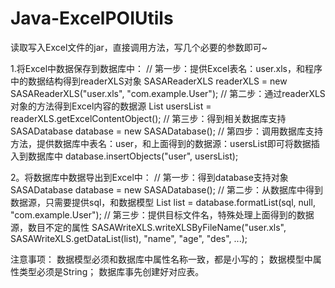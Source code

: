 # Java-ExcelPOIUtils
读取写入Excel文件的jar，直接调用方法，写几个必要的参数即可~

1.将Excel中数据保存到数据库中：
	// 第一步：提供Excel表名：user.xls，和程序中的数据结构得到readerXLS对象
	SASAReaderXLS readerXLS = new SASAReaderXLS("user.xls", "com.example.User");
	// 第二步：通过readerXLS对象的方法得到Excel内容的数据源
	List<User> usersList = readerXLS.getExcelContentObject();
	// 第三步：得到相关数据库支持
	SASADatabase database = new SASADatabase();
	// 第四步：调用数据库支持方法，提供数据库中表名：user，和上面得到的数据源：usersList即可将数据插入到数据库中
	database.insertObjects("user", usersList);

2。将数据库中数据导出到Excel中：
	// 第一步：得到database支持对象
	SASADatabase database = new SASADatabase();
	// 第二步：从数据库中得到数据源，只需要提供sql，和数据模型
	List list = database.formatList(sql, null, "com.example.User");
	// 第三步：提供目标文件名，特殊处理上面得到的数据源，数目不定的属性
	SASAWriteXLS.writeXLSByFileName("user.xls", SASAWriteXLS.getDataList(list), "name", "age", "des", ...);

注意事项：
	数据模型必须和数据库中属性名称一致，都是小写的；
	数据模型中属性类型必须是String；
	数据库事先创建好对应表。

